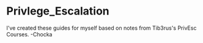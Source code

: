 # Privlege_Escalation

I've created these guides for myself based on notes from Tib3rus's PrivEsc Courses. -Chocka
